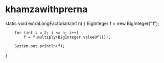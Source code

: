 # khamzawithprerna

static void extraLongFactorials(int n) {
        BigInteger f = new BigInteger("1");

        for (int i = 2; i <= n; i++)
            f = f.multiply(BigInteger.valueOf(i));

        System.out.println(f);
}